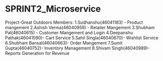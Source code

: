 # SPRINT2_Microservice

Project-Great Outdoors
Members:
1.Sudhanshu(46041183) - Product mangement
2.Ashish Verma(46040959) - Retailer Mangement
3.Shubham Pal(46040615) - Customer Mangement and Login
4.Deepanshu Pathak(46041090)- Cart Service
5.Sahil Singla(46040670)- Wishlist Service
6.Shubham Bansal(46040663)- Order Mangement
7.Sumit Gupta(46040752)- Inventory Management
8.Shivam Singh(46040989)- Reports Generation for Revenue
